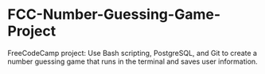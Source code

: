 # FCC-Number-Guessing-Game-Project
FreeCodeCamp project: Use Bash scripting, PostgreSQL, and Git to create a number guessing game that runs in the terminal and saves user information.
